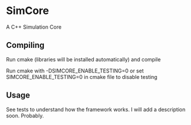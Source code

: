 # SimCore
A C++ Simulation Core

## Compiling
Run cmake (libraries will be installed automatically) and compile

Run cmake with -DSIMCORE_ENABLE_TESTING=0 or set SIMCORE_ENABLE_TESTING=0 in cmake file to disable testing

## Usage
See tests to understand how the framework works. I will add a description soon. Probably. 

